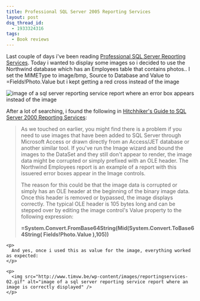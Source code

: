```yaml
---
title: Professional SQL Server 2005 Reporting Services
layout: post
dsq_thread_id:
  - 1933324316
tags:
  - Book reviews
---
```

Last couple of days i've been reading [Professional SQL Server Reporting Services](http://www.wrox.com/WileyCDA/WroxTitle/productCd-0764568787.html). Today i wanted to display some images so i decided to use the Northwind database which has an Employees table that contains photos.. I set the MIMEType to image/bmp, Source to Database and Value to =Fields!Photo.Value but i kept getting a red cross instead of the image

![image of a sql server reporting service report where an error box appears instead of the image](http://www.timvw.be/wp-content/images/reportingservices-01.gif)

After a lot of searching, i found the following in [Hitchhiker's Guide to SQL Server 2000 Reporting Services](http://www.sqlreportingservices.net/BookSrs2000/default.aspx):

> <div>
>   As we touched on earlier, you might find there is a problem if you need to use images that have been added to SQL Server through Microsoft Access or drawn directly from an Access/JET database or another similar tool. If you've run the Image wizard and bound the images to the DataSet and they still don't appear to render, the image data might be corrupted or simply prefixed with an OLE header. The Northwind Employees report is an example of a report with this issuered error boxes appear in the Image controls.</p> 
>   
>   <p>
>     The reason for this could be that the image data is corrupted or simply has an OLE header at the beginning of the binary image data. Once this header is removed or bypassed, the image displays correctly. The typical OLE header is 105 bytes long and can be stepped over by editing the image control's Value property to the following expression:
>   </p>
>   
>   <p>
>     <b>=System.Convert.FromBase64String(Mid(System.Convert.ToBase64String( Fields!Photo.Value ),105))</b> </div> </blockquote> 
>     
>     <p>
>       And yes, once i used this as value for the image, everything worked as expected:
>     </p>
>     
>     <p>
>       <img src="http://www.timvw.be/wp-content/images/reportingservices-02.gif" alt="image of a sql server reporting service report where an image is correctly displayed" />
>     </p>
